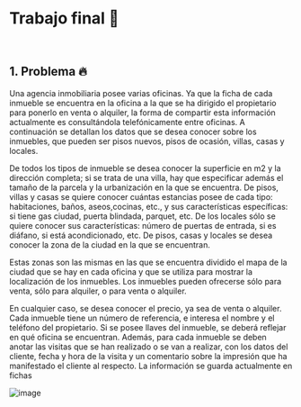 # Trabajo final 🌋

<br>

## 1. Problema 🔥

Una agencia inmobiliaria posee varias oficinas. Ya que la ficha de cada inmueble se encuentra en la oficina a la que se ha dirigido el propietario para ponerlo en venta o alquiler, la forma de compartir esta información actualmente
es consultándola telefónicamente entre oficinas. A continuación se detallan los datos que se desea conocer sobre los inmuebles, que pueden ser pisos nuevos, pisos de ocasión, villas, casas y locales.

De todos los tipos de inmueble se desea conocer la superficie en m2 y la dirección completa; si se trata de una villa, hay que especificar además el tamaño de la parcela y la urbanización en la que se encuentra. De
pisos, villas y casas se quiere conocer cuántas estancias posee de cada tipo: habitaciones, baños, aseos,cocinas, etc., y sus características específicas: si tiene gas ciudad, puerta blindada, parquet, etc. De los
locales sólo se quiere conocer sus características: número de puertas de entrada, si es diáfano, si está acondicionado, etc. De pisos, casas y locales se desea conocer la zona de la ciudad en la que se
encuentran. 

Estas zonas son las mismas en las que se encuentra dividido el mapa de la ciudad que se hay en cada oficina y que se utiliza para mostrar la localización de los inmuebles.
Los inmuebles pueden ofrecerse sólo para venta, sólo para alquiler, o para venta o alquiler. 

En cualquier caso, se desea conocer el precio, ya sea de venta o alquiler. Cada inmueble tiene un número de referencia, e interesa el nombre y el teléfono del propietario. Si se posee llaves del inmueble, se deberá reflejar en qué
oficina se encuentran. Además, para cada inmueble se deben anotar las visitas que se han realizado o se van a realizar, con los datos del cliente, fecha y hora de la visita y un comentario sobre la impresión que ha
manifestado el cliente al respecto. La información se guarda actualmente en fichas

![image](https://github.com/crodrigr/webservice-uts-2023-02/assets/31961588/ad57a357-6624-4e3d-8a28-e97c02190ced)

